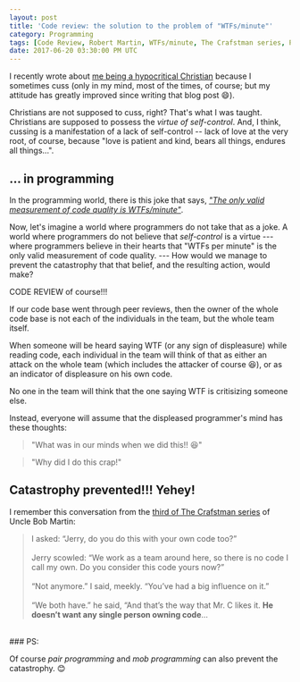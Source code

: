 ```yaml
---
layout: post
title: 'Code review: the solution to the problem of "WTFs/minute"'
category: Programming
tags: [Code Review, Robert Martin, WTFs/minute, The Crafstman series, Pair Programming, Mob Programming]
date: 2017-06-20 03:30:00 PM UTC
---
```


<!-- June 20, 2017 11:30:00 AM Philippine Time -->

I recently wrote about [me being a hypocritical Christian](/2017/06/05/am_I_a_hypocrite/) because I sometimes cuss (only in my mind, most of the times, of course; but my attitude has greatly improved since writing that blog post :smile:). 

Christians are not supposed to cuss, right? That's what I was taught. Christians are supposed to possess the _virtue of self-control_. And, I think, cussing is a manifestation of a lack of self-control -- lack of love at the very root, of course, because "love is patient and kind, bears all things, endures all things...".

## ... in programming

In the programming world, there is this joke that says, [_"The only valid measurement of code quality is WTFs/minute"_](http://www.osnews.com/story/19266/WTFs_m).

<!--more-->

Now, let's imagine a world where programmers do not take that as a joke. A world where programmers do not believe that _self-control_ is a virtue ---  where programmers believe in their hearts that "WTFs per minute" is the only valid measurement of code quality. --- How would we manage to prevent the catastrophy that that belief, and the resulting action, would make?

CODE REVIEW of course!!!

If our code base went through peer reviews, then the owner of the whole code base is not each of the individuals in the team, but the whole team itself.

When someone will be heard saying WTF (or any sign of displeasure) while reading code, each individual in the team will think of that as either an attack on the whole team (which includes the attacker of course :laughing:), or as an indicator of displeasure on his own code.

No one in the team will think that the one saying WTF is critisizing someone else.

Instead, everyone will assume that the displeased programmer's mind has these thoughts:

> "What was in our minds when we did this!! :laughing:"

> "Why did I do this crap!"

## Catastrophy prevented!!! Yehey!

I remember this conversation from the [third of The Crafstman series](https://drive.google.com/file/d/0BwhCYaYDn8EgMjc5ZGVjYTQtZmE4NS00MjM0LWIwMDMtMTE2M2NkNTUxNzgx/view) of Uncle Bob Martin:

> I asked: “Jerry, do you do this with your own code too?”
<br /><br />
> Jerry scowled: “We work as a team around here, so there is no code I call my own. Do you consider this code yours now?”
<br /><br />
> “Not anymore.” I said, meekly. “You’ve had a big influence on it.”
<br /><br />
> “We both have.” he said, “And that’s the way that Mr. C likes it. **He doesn’t want any single person owning code**...

<br />
### PS:

Of course _pair programming_ and _mob programming_ can also prevent the catastrophy. :blush: